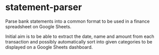 # statement-parser
Parse bank statements into a common format to be used in a finance spreadsheet on Google Sheets. 

Initial aim is to be able to extract the date, name and amount from each transaction and possibly automatically sort into given categories to be displayed on a Google Sheets dashboard.
